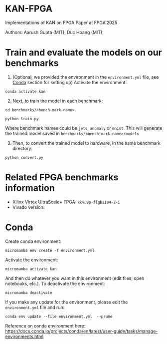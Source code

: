 # KAN-FPGA
Implementations of KAN on FPGA Paper at FPGA'2025

Authors: Aarush Gupta (MIT), Duc Hoang (MIT)

# Train and evaluate the models on our benchmarks

1. (Optional, we provided the environment in the `environment.yml` file, see [Conda](#Conda) section for setting up) Activate the environment:
```
conda activate kan
```
2. Next, to train the model in each benchmark:

```
cd benchmarks/<bench-mark-name>
```

```
python train.py
```

Where benchmark names could be `jets`, `anomaly` or `mnist`. This will generate the trained model saved in `benchmarks/<bench-mark-name>/models` 

3. Then, to convert the trained model to hardware, in the same benchmark directory:

```
python convert.py
```


# Related FPGA benchmarks information
* Xilinx Virtex UltraScale+ FPGA: `xcvu9p-flgb2104-2-i`
* Vivado version: 

# Conda 

Create conda environment:

```
micromamba env create -f environment.yml
```

Activate the environment:

```
micromamba activate kan
```

And then do whatever you want in this environment (edit files, open notebooks, etc.). To deactivate the environment:

```
micromamba deactivate
```

If you make any update for the environment, please edit the `environment.yml` file and run:

```
conda env update --file environment.yml  --prune
```

Reference on conda environment here: https://docs.conda.io/projects/conda/en/latest/user-guide/tasks/manage-environments.html
